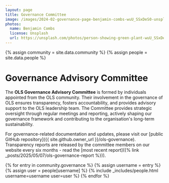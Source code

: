 ```yaml
---
layout: page
title: Governance Committee
image: /images/2024-02-governance-page-benjamin-combs-wuU_SSxDeS0-unsplash.jpg
photos:
  name: Benjamin Combs
  license: Unsplash
  url: https://unsplash.com/photos/person-showing-green-plant-wuU_SSxDeS0
---
```


{% assign community = site.data.community %}
{% assign people = site.data.people %}

# Governance Advisory Committee

The **OLS Governance Advisory Committee** is formed by individuals appointed from the OLS community.
Their involvement in the governance of OLS ensures transparency, fosters accountability, and provides advisory support to the OLS leadership team.
The Committee provides strategic oversight through regular meetings and reporting, actively shaping our governance framework and contributing to the organisation's long-term sustainability.

For governance-related documentation and updates, please visit our [public GitHub repository]({{ site.github.owner_url }}/ols-governance).
Transparency reports are released by the committee members on our website every six months - read the [most recent report]({% link _posts/2025/05/07/ols-governance-report %})).

<div class="people">
{% for entry in community.governance %}
    {% assign username = entry %}
    {% assign user = people[username] %}
    {% include _includes/people.html username=username user=user %}
{% endfor %}
</div>
